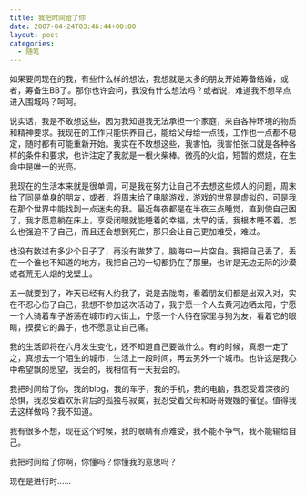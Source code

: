 ```yaml
---
title: 我把时间给了你
date: 2007-04-24T03:46:44+00:00
layout: post
categories:
  - 随笔
---
```


如果要问现在的我，有些什么样的想法，我想就是太多的朋友开始筹备结婚，或者，筹备生BB了。那你也许会问，我没有什么想法吗？或者说，难道我不想早点进入围城吗？呵呵。

说实话，我是不敢想这些，因为我知道我无法承担一个家庭，来自各种环境的物质和精神要求。我现在的工作只能供养自己，能给父母给一点钱，工作也一点都不稳定，随时都有可能重新开始。我实在不敢想这些，我害怕，我害怕张口就是各种各样的条件和要求，也许注定了我就是一根火柴棒。微亮的火焰，短暂的燃烧，在生命中是唯一的光亮。

我现在的生活本来就是很单调，可是我在努力让自己不去想这些烦人的问题，周末给了同是单身的朋友，或者，将周末给了电脑游戏，游戏的世界是虚拟的，可是我在那个世界中能找到一点迷失的我。最近每夜都是在半夜三点睡觉，直到使自己困了，我才愿意躺在床上，享受闭眼就能睡着的幸福，太早的话，我根本睡不着，怎么也强迫不了自己，而且还会想到死亡，那只会让自己更加难受，难过。
<!--more-->
也没有数过有多少个日子了，再没有做梦了，脑海中一片空白。我把自己丢了，丢在一个谁也不知道的地方，我把自己的一切都扔在了那里，也许是无边无际的沙漠或者荒无人烟的戈壁上。

五一就要到了，昨天已经有人约我了，说是去陇南，看着朋友们都是出双入对，实在不忍心伤了自己，我想不参加这次活动了，我宁愿一个人去黄河边晒太阳，宁愿一个人骑着车子游荡在城市的大街上，宁愿一个人待在家里与狗为友，看着它的眼睛，摸摸它的鼻子，也不愿意让自己痛。

我的生活即将在六月发生变化，还不知道自己要做什么。有的时候，真想一走了之，真想去一个陌生的城市，生活上一段时间，再去另外一个城市。也许这是我心中希望飘的愿望，我会的，我相信有一天我会的。

我把时间给了你，我的blog，我的车子，我的手机，我的电脑，我忍受着深夜的恐惧，我忍受着欢乐背后的孤独与寂寞，我忍受着父母和哥哥嫂嫂的催促。值得我去这样做吗？我不知道。

我有很多不想，现在这个时候，我的眼睛有点难受，我不能不争气，我不能输给自己。

我把时间给了你啊，你懂吗？你懂我的意思吗？

现在是进行时……